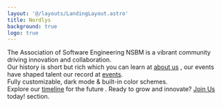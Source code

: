 ```yaml
---
layout: '@/layouts/LandingLayout.astro'
title: Nordlys
background: true
logo: true
---
```


The Association of Software Engineering NSBM is a vibrant community driving innovation and collaboration.\
Our history is short but rich which you can learn at [about us](/aboutus/) , our events have shaped talent our record at [events](/events/).\
Fully customizable, dark mode & built-in color schemes.\
Explore our [timeline](/timeline/) for the future . Ready to grow and innovate? [Join Us](/joinus/) today! section.
